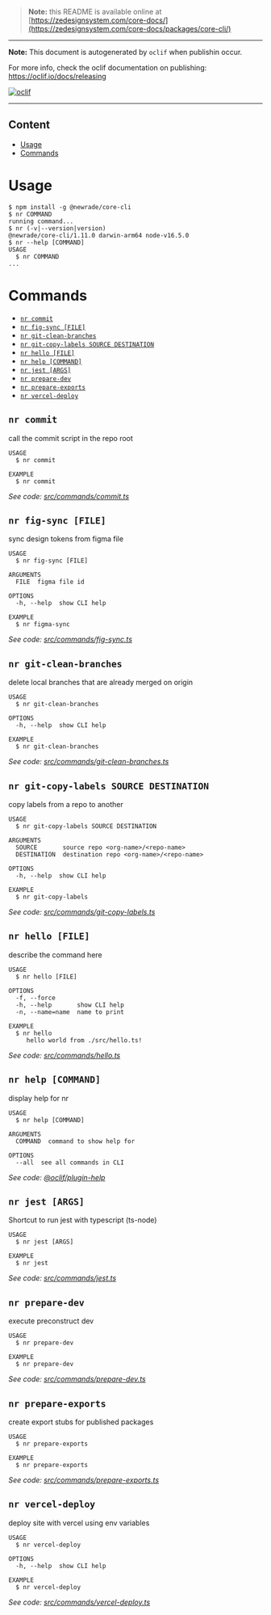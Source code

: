 > **Note:** this README is available online at
> [https://zedesignsystem.com/core-docs/](https://zedesignsystem.com/core-docs/packages/core-cli/)

---

**Note:** This document is autogenerated by `oclif` when publishin occur.

For more info, check the oclif documentation on publishing:
https://oclif.io/docs/releasing

[![oclif](https://img.shields.io/badge/cli-oclif-brightgreen.svg)](https://oclif.io)

---

## Content

<!-- toc -->
* [Usage](#usage)
* [Commands](#commands)
<!-- tocstop -->

# Usage

<!-- usage -->
```sh-session
$ npm install -g @newrade/core-cli
$ nr COMMAND
running command...
$ nr (-v|--version|version)
@newrade/core-cli/1.11.0 darwin-arm64 node-v16.5.0
$ nr --help [COMMAND]
USAGE
  $ nr COMMAND
...
```
<!-- usagestop -->

# Commands

<!-- commands -->
* [`nr commit`](#nr-commit)
* [`nr fig-sync [FILE]`](#nr-fig-sync-file)
* [`nr git-clean-branches`](#nr-git-clean-branches)
* [`nr git-copy-labels SOURCE DESTINATION`](#nr-git-copy-labels-source-destination)
* [`nr hello [FILE]`](#nr-hello-file)
* [`nr help [COMMAND]`](#nr-help-command)
* [`nr jest [ARGS]`](#nr-jest-args)
* [`nr prepare-dev`](#nr-prepare-dev)
* [`nr prepare-exports`](#nr-prepare-exports)
* [`nr vercel-deploy`](#nr-vercel-deploy)

## `nr commit`

call the commit script in the repo root

```
USAGE
  $ nr commit

EXAMPLE
  $ nr commit
```

_See code: [src/commands/commit.ts](https://github.com/newrade/newrade-core/blob/v1.11.0/src/commands/commit.ts)_

## `nr fig-sync [FILE]`

sync design tokens from figma file

```
USAGE
  $ nr fig-sync [FILE]

ARGUMENTS
  FILE  figma file id

OPTIONS
  -h, --help  show CLI help

EXAMPLE
  $ nr figma-sync
```

_See code: [src/commands/fig-sync.ts](https://github.com/newrade/newrade-core/blob/v1.11.0/src/commands/fig-sync.ts)_

## `nr git-clean-branches`

delete local branches that are already merged on origin

```
USAGE
  $ nr git-clean-branches

OPTIONS
  -h, --help  show CLI help

EXAMPLE
  $ nr git-clean-branches
```

_See code: [src/commands/git-clean-branches.ts](https://github.com/newrade/newrade-core/blob/v1.11.0/src/commands/git-clean-branches.ts)_

## `nr git-copy-labels SOURCE DESTINATION`

copy labels from a repo to another

```
USAGE
  $ nr git-copy-labels SOURCE DESTINATION

ARGUMENTS
  SOURCE       source repo <org-name>/<repo-name>
  DESTINATION  destination repo <org-name>/<repo-name>

OPTIONS
  -h, --help  show CLI help

EXAMPLE
  $ nr git-copy-labels
```

_See code: [src/commands/git-copy-labels.ts](https://github.com/newrade/newrade-core/blob/v1.11.0/src/commands/git-copy-labels.ts)_

## `nr hello [FILE]`

describe the command here

```
USAGE
  $ nr hello [FILE]

OPTIONS
  -f, --force
  -h, --help       show CLI help
  -n, --name=name  name to print

EXAMPLE
  $ nr hello
     hello world from ./src/hello.ts!
```

_See code: [src/commands/hello.ts](https://github.com/newrade/newrade-core/blob/v1.11.0/src/commands/hello.ts)_

## `nr help [COMMAND]`

display help for nr

```
USAGE
  $ nr help [COMMAND]

ARGUMENTS
  COMMAND  command to show help for

OPTIONS
  --all  see all commands in CLI
```

_See code: [@oclif/plugin-help](https://github.com/oclif/plugin-help/blob/v3.2.2/src/commands/help.ts)_

## `nr jest [ARGS]`

Shortcut to run jest with typescript (ts-node)

```
USAGE
  $ nr jest [ARGS]

EXAMPLE
  $ nr jest
```

_See code: [src/commands/jest.ts](https://github.com/newrade/newrade-core/blob/v1.11.0/src/commands/jest.ts)_

## `nr prepare-dev`

execute preconstruct dev

```
USAGE
  $ nr prepare-dev

EXAMPLE
  $ nr prepare-dev
```

_See code: [src/commands/prepare-dev.ts](https://github.com/newrade/newrade-core/blob/v1.11.0/src/commands/prepare-dev.ts)_

## `nr prepare-exports`

create export stubs for published packages

```
USAGE
  $ nr prepare-exports

EXAMPLE
  $ nr prepare-exports
```

_See code: [src/commands/prepare-exports.ts](https://github.com/newrade/newrade-core/blob/v1.11.0/src/commands/prepare-exports.ts)_

## `nr vercel-deploy`

deploy site with vercel using env variables

```
USAGE
  $ nr vercel-deploy

OPTIONS
  -h, --help  show CLI help

EXAMPLE
  $ nr vercel-deploy
```

_See code: [src/commands/vercel-deploy.ts](https://github.com/newrade/newrade-core/blob/v1.11.0/src/commands/vercel-deploy.ts)_
<!-- commandsstop -->

